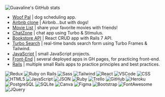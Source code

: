 ![Guavaline's GitHub stats](https://github-readme-stats.vercel.app/api?username=guavalines&show_icons=true&theme=chartreuse-dark)


<!-- ![Screen Shot 2022-11-05 at 2 35 22 PM](https://user-images.githubusercontent.com/100665876/205378735-43fc6812-dac5-4975-b585-e8a541a70833.jpeg)
 -->

- [Woof Pal](https://github.com/Guavalines/woof_pal) | dog scheduling app.
- [Airbnb clone](https://github.com/Guavalines/share_a-dog) | Airbnb...but with dogs!
- [Movie List](https://github.com/Guavalines/rails-watch-list) | share your favorite movies with friends!
- [ChatZone](https://github.com/Guavalines/ChatZone) | chat app using Turbo & Stimulus.
- [Bookstore API](https://github.com/Guavalines/Bookstore) | React CRUD app with Rails 7 API.
- [Turbo Search](https://github.com/Guavalines/Turbo_Search_Form) | real-time bands search form using Turbo Frames & Tailwind.
- [JavaScript](https://github.com/stars/Guavalines/lists/javascript) | small JavaScript projects.
- [Front-End](https://github.com/stars/Guavalines/lists/front-end) | several deployed apps in GH pages, for practicing front-end.
- [Rails](https://github.com/stars/Guavalines/lists/rails) | multiple small Rails apps to practice principles and best practices.

![Redux](https://img.shields.io/badge/Redux-593D88?style=for-the-badge&logo=redux&logoColor=white)
![Ruby on Rails](https://img.shields.io/badge/Ruby_on_Rails-CC0000?style=for-the-badge&logo=ruby-on-rails&logoColor=white)
![Sass](https://img.shields.io/badge/Sass-CC6699?style=for-the-badge&logo=sass&logoColor=white)
![Tailwind](https://img.shields.io/badge/Tailwind_CSS-38B2AC?style=for-the-badge&logo=tailwind-css&logoColor=white)
![React](https://img.shields.io/badge/React-20232A?style=for-the-badge&logo=react&logoColor=61DAFB)
![VSCode](https://img.shields.io/badge/VSCode-0078D4?style=for-the-badge&logo=visual%20studio%20code&logoColor=white)
![CSS](https://img.shields.io/badge/CSS3-1572B6?style=for-the-badge&logo=css3&logoColor=white)
![HTML5](https://img.shields.io/badge/HTML5-E34F26?style=for-the-badge&logo=html5&logoColor=white)
![JavaScript](https://img.shields.io/badge/JavaScript-323330?style=for-the-badge&logo=javascript&logoColor=F7DF1E)
![JSON](https://img.shields.io/badge/json-5E5C5C?style=for-the-badge&logo=json&logoColor=white)
![Ruby](https://img.shields.io/badge/Ruby-CC342D?style=for-the-badge&logo=ruby&logoColor=white)
![Trello](https://img.shields.io/badge/Trello-0052CC?style=for-the-badge&logo=trello&logoColor=white)
![GitHub](https://img.shields.io/badge/GitHub-100000?style=for-the-badge&logo=github&logoColor=white)
![Heroku](https://img.shields.io/badge/Heroku-430098?style=for-the-badge&logo=heroku&logoColor=white)
![PostgreSQL](https://img.shields.io/badge/PostgreSQL-316192?style=for-the-badge&logo=postgresql&logoColor=white)
![SQLite](https://img.shields.io/badge/SQLite-07405E?style=for-the-badge&logo=sqlite&logoColor=white)
![Canva](https://img.shields.io/badge/Canva-%2300C4CC.svg?&style=for-the-badge&logo=Canva&logoColor=white)
![Figma](https://img.shields.io/badge/Figma-F24E1E?style=for-the-badge&logo=figma&logoColor=white)
![Bootstrap](https://img.shields.io/badge/Bootstrap-563D7C?style=for-the-badge&logo=bootstrap&logoColor=white)
![FontAwesome](https://img.shields.io/badge/Font_Awesome-339AF0?style=for-the-badge&logo=fontawesome&logoColor=white)
![JQuery](https://img.shields.io/badge/jQuery-0769AD?style=for-the-badge&logo=jquery&logoColor=white)
